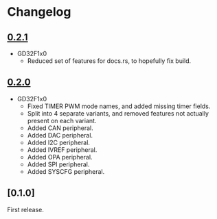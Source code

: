 # Changelog

## [0.2.1]

- GD32F1x0
  - Reduced set of features for docs.rs, to hopefully fix build.

## [0.2.0]

- GD32F1x0
  - Fixed TIMER PWM mode names, and added missing timer fields.
  - Split into 4 separate variants, and removed features not actually present on each variant.
  - Added CAN peripheral.
  - Added DAC peripheral.
  - Added I2C peripheral.
  - Added IVREF peripheral.
  - Added OPA peripheral.
  - Added SPI peripheral.
  - Added SYSCFG peripheral.

## [0.1.0]

First release.

[unreleased]: https://github.com/qwandor/gd32-rs/compare/0.2.0...HEAD
[0.2.0]: https://github.com/qwandor/gd32-rs/compare/0.1.0...0.2.0
[0.2.1]: https://github.com/qwandor/gd32-rs/compare/0.2.0...0.2.1
